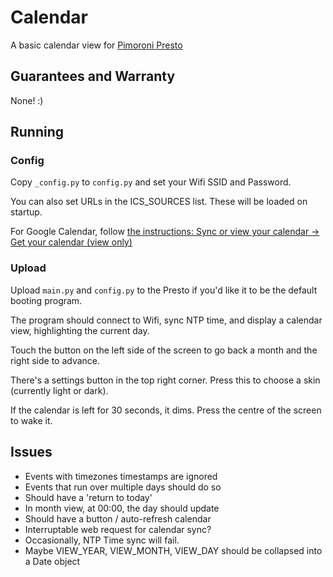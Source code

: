# Calendar

A basic calendar view for [Pimoroni Presto](https://shop.pimoroni.com/products/presto?variant=54894104019323)

## Guarantees and Warranty

None! :)

## Running

### Config

Copy `_config.py` to `config.py` and set your Wifi SSID and Password.

You can also set URLs in the ICS_SOURCES list. These will be loaded on startup.

For Google Calendar, follow [the instructions: Sync or view your calendar -> Get your calendar (view only)](https://support.google.com/calendar/answer/37648?hl=en#zippy=%2Cget-your-calendar-view-only)

### Upload

Upload `main.py` and `config.py` to the Presto if you'd like it to be the default booting program.

The program should connect to Wifi, sync NTP time, and display a calendar view, highlighting the current day.

Touch the button on the left side of the screen to go back a month and the right side to advance.

There's a settings button in the top right corner. Press this to choose a skin (currently light or dark).

If the calendar is left for 30 seconds, it dims. Press the centre of the screen to wake it.

## Issues

- Events with timezones timestamps are ignored
- Events that run over multiple days should do so
- Should have a 'return to today'
- In month view, at 00:00, the day should update
- Should have a button / auto-refresh calendar
- Interruptable web request for calendar sync?
- Occasionally, NTP Time sync will fail.
- Maybe VIEW_YEAR, VIEW_MONTH, VIEW_DAY should be collapsed into a Date object